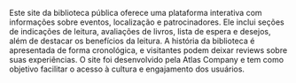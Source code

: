Este site da biblioteca pública oferece uma plataforma interativa com informações sobre eventos, localização e patrocinadores. Ele inclui seções de indicações de leitura, avaliações de livros, lista de espera e desejos, além de destacar os benefícios da leitura. A história da biblioteca é apresentada de forma cronológica, e visitantes podem deixar reviews sobre suas experiências. O site foi desenvolvido pela Atlas Company e tem como objetivo facilitar o acesso à cultura e engajamento dos usuários.


